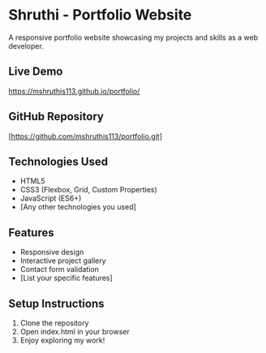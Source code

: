 # Shruthi - Portfolio Website

A responsive portfolio website showcasing my projects and skills as a web developer.

## Live Demo
https://mshruthis113.github.io/portfolio/

## GitHub Repository
[https://github.com/mshruthis113/portfolio.git]

## Technologies Used
- HTML5
- CSS3 (Flexbox, Grid, Custom Properties)
- JavaScript (ES6+)
- [Any other technologies you used]

## Features
- Responsive design
- Interactive project gallery
- Contact form validation
- [List your specific features]

## Setup Instructions
1. Clone the repository
2. Open index.html in your browser
3. Enjoy exploring my work!